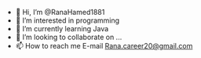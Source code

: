 - 👋 Hi, I’m @RanaHamed1881
- 👀 I’m interested in programming
- 🌱 I’m currently learning Java 
- 💞️ I’m looking to collaborate on ...
- 📫 How to reach me E-mail Rana.career20@gmail.com

<!---
RanaHamed1881/RanaHamed1881 is a ✨ special ✨ repository because its `README.md` (this file) appears on your GitHub profile.
You can click the Preview link to take a look at your changes.
--->

